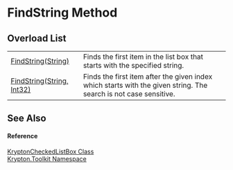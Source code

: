 # FindString Method


## Overload List
<table>
<tr>
<td><a href="88028e5d-4106-f17d-5433-0adffc1e3872.md">FindString(String)</a></td>
<td>Finds the first item in the list box that starts with the specified string.</td></tr>
<tr>
<td><a href="4a5aa8f5-d8ef-8342-4667-f7b3d799bad1.md">FindString(String, Int32)</a></td>
<td>Finds the first item after the given index which starts with the given string. The search is not case sensitive.</td></tr>
</table>

## See Also


#### Reference
<a href="168333b8-00c5-8b39-508d-ad55c6d9dd48.md">KryptonCheckedListBox Class</a>  
<a href="79d2eac2-21f4-54ff-7552-b20c33c30600.md">Krypton.Toolkit Namespace</a>  

